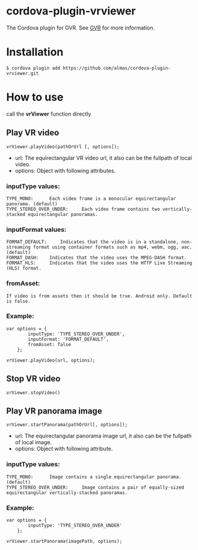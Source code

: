 # cordova-plugin-vrviewer

The Cordova plugin for GVR.
See [GVR](https://developers.google.com/vr) for more information.

# Installation

```
$ cordova plugin add https://github.com/almas/cordova-plugin-vrviewer.git
```

# How to use

call the **vrViewer** function directly

## Play VR video ##
```
vrViewer.playVideo(pathOrUrl [, options]);
```

* url: The equirectangular VR video url, it also can be the fullpath of local video.
* options: Object with following attributes.

### inputType values: ###
    TYPE_MONO:  	Each video frame is a monocular equirectangular panorama. (default)
    TYPE_STEREO_OVER_UNDER:  	Each video frame contains two vertically-stacked equirectangular panoramas.

### inputFormat values: ###
    FORMAT_DEFAULT:  	Indicates that the video is in a standalone, non-streaming format using container formats such as mp4, webm, ogg, aac. (default)
    FORMAT_DASH: 	Indicates that the video uses the MPEG-DASH format.
    FORMAT_HLS:  	Indicates that the video uses the HTTP Live Streaming (HLS) format.

### fromAsset: ###
    If video is from assets then it should be true. Android only. Default is false.

### Example: ###

```
var options = {
        inputType: 'TYPE_STEREO_OVER_UNDER',
        inputFormat: 'FORMAT_DEFAULT',
        fromAsset: false
    };

vrViewer.playVideo(url, options);
```

## Stop VR video ##

`vrViewer.stopVideo()`



## Play VR panorama image ##
```
vrViewer.startPanorama(pathOrUrl[, options]);
```

* url: The equirectangular panorama image url, it also can be the fullpath of local image.
* options: Object with following attribute.

### inputType values: ###
    TYPE_MONO:  	Image contains a single equirectangular panorama. (default)
    TYPE_STEREO_OVER_UNDER:  	Image contains a pair of equally-sized equirectangular vertically-stacked panoramas.


### Example: ###

```
var options = {
        inputType: 'TYPE_STEREO_OVER_UNDER'
    };

vrViewer.startPanorama(imagePath, options);
```
